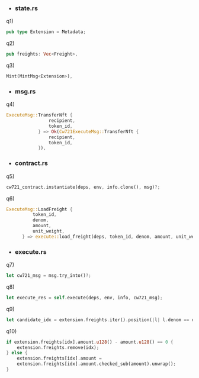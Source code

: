 * ### state.rs

q1)
```rust
pub type Extension = Metadata;
```

q2)
```rust
pub freights: Vec<Freight>,
```

q3)
```rust
Mint(MintMsg<Extension>),
```

* ### msg.rs

q4)
```rust
ExecuteMsg::TransferNft {
                recipient,
                token_id,
            } => Ok(Cw721ExecuteMsg::TransferNft {
                recipient,
                token_id,
            }),
```

* ### contract.rs

q5)
```rust
cw721_contract.instantiate(deps, env, info.clone(), msg)?;
```

q6)
```rust
ExecuteMsg::LoadFreight {
          token_id,
          denom,
          amount,
          unit_weight,
      } => execute::load_freight(deps, token_id, denom, amount, unit_weight),
```

* ### execute.rs
q7)
```rust
let cw721_msg = msg.try_into()?;
```
q8)
```rust
let execute_res = self.execute(deps, env, info, cw721_msg);
```

q9)
```rust
let candidate_idx = extension.freights.iter().position(|l| l.denom == denom);
```

q10)
```rust
if extension.freights[idx].amount.u128() - amount.u128() == 0 {
    extension.freights.remove(idx);
} else {
    extension.freights[idx].amount =
    extension.freights[idx].amount.checked_sub(amount).unwrap();
}
```

